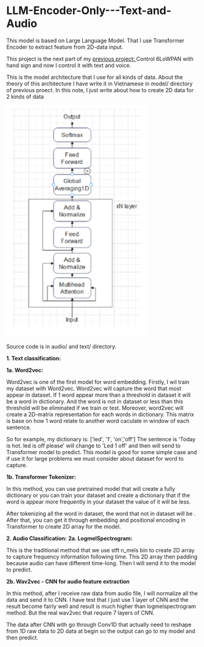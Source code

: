 # LLM-Encoder-Only---Text-and-Audio

<p>This model is based on Large Language Model. That I use Transformer Encoder to extract feature from 2D-data input.</p>

This project is the next part of my [previous project: ](https://github.com/Song812ads/WebHandGesture) Control 6LoWPAN with hand sign and now I control it with text and voice.

This is the model architecture that I use for all kinds of data. About the theory of this architecture I have write it in Vietnamese in model/ directory of previous proect. In this note, I just write about how to create 2D data for 2 kinds of data

![alt text](image.png)

Source code is in audio/ and text/ directory.

<p><b>1. Text classification: </b></p>
<b>1a. Word2vec:</b>

Word2vec is one of the first model for word embedding. Firstly, I wil train my dataset with Word2vec. Word2vec will capture the word that most appear in dataset. If 1 word appear more than a threshold in dataset it will be a word in dictionary. And the word is not in dataset or less than this threshold will be eliminated if we train or test. Moreover, word2vec will create a 2D-matrix representation for each words in dictionary. This matrix is base on how 1 word relate to another word caculate in window of each sentence.

So for example, my dictionary is: ['led', '1', 'on','off']
The sentence is 'Today is hot. led is off please' will change to 'Led 1 off' and then will send to Transformer model to predict. This model is good for some simple case and if use it for large problems we must consider about dataset for word to capture.

<b>1b. Transformer Tokenizer: </b>
 
In this method, you can use pretrained model that will create a fully dictionary or you can train your dataset and create a dictionary that if the word is appear more frequently in your dataset the value of it will be less.

After tokenizing all the word in dataset, the word that not in dataset will be <oov>. After that, you can get it through embedding and positional encoding in Transformer to create 2D array for the model.

<b>2. Audio Classification:</b>
<b>2a. LogmelSpectrogram: </b>

This is the traditional method that we use stft n_mels bin to create 2D array to capture frequency information following time. This 2D array then padding because audio can have different time-long. Then I will send it to the model to predict.

<b>2b. Wav2vec - CNN for audio feature extraction</b>

In this method, after I receive raw data from audio file, I will normalize all the data and send it to CNN. I have test that I just use 1 layer of CNN and the result become fairly well and result is much higher than logmelspectrogram method. But the real wav2vec that require 7 layers of CNN. 

The data after CNN with go through Conv1D that actually need to reshape from 1D raw data to 2D data at begin so the output can go to my model and then predict. 
